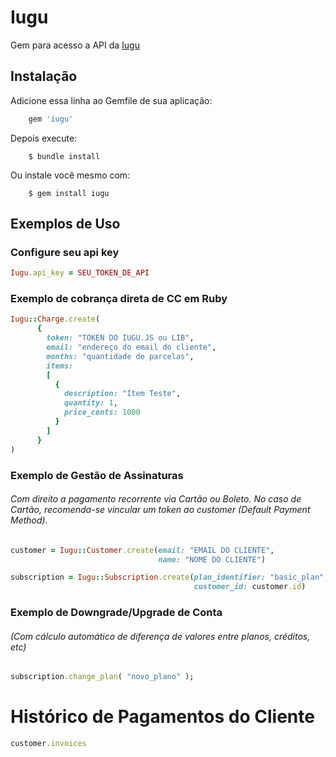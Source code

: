 # Iugu

Gem para acesso a API da [Iugu](https://iugu.com)

## Instalação

Adicione essa linha ao Gemfile de sua aplicação:

```ruby
    gem 'iugu'
```

Depois execute:
```console
    $ bundle install
```
Ou instale você mesmo com:
```console
    $ gem install iugu
```
## Exemplos de Uso


### Configure seu api key
```ruby
Iugu.api_key = SEU_TOKEN_DE_API
```
### Exemplo de cobrança direta de CC em Ruby
```ruby
Iugu::Charge.create(
      {
        token: "TOKEN DO IUGU.JS ou LIB",
        email: "endereço do email do cliente",
        months: "quantidade de parcelas",
        items:  
        [
          {
            description: "Item Teste",
            quantity: 1,
            price_cents: 1000
          }
        ]
      }
)
```

### Exemplo de Gestão de Assinaturas
###### Com direito a pagamento recorrente via Cartão ou Boleto. No caso de Cartão, recomenda-se vincular um token ao customer (Default Payment Method).
```ruby
customer = Iugu::Customer.create(email: "EMAIL DO CLIENTE",
                                 name: "NOME DO CLIENTE")

subscription = Iugu::Subscription.create(plan_identifier: "basic_plan",
                                         customer_id: customer.id)
```
### Exemplo de Downgrade/Upgrade de Conta 
###### (Com cálculo automático de diferença de valores entre planos, créditos, etc)
```ruby
subscription.change_plan( "novo_plano" );
```

# Histórico de Pagamentos do Cliente
```ruby
customer.invoices
```
